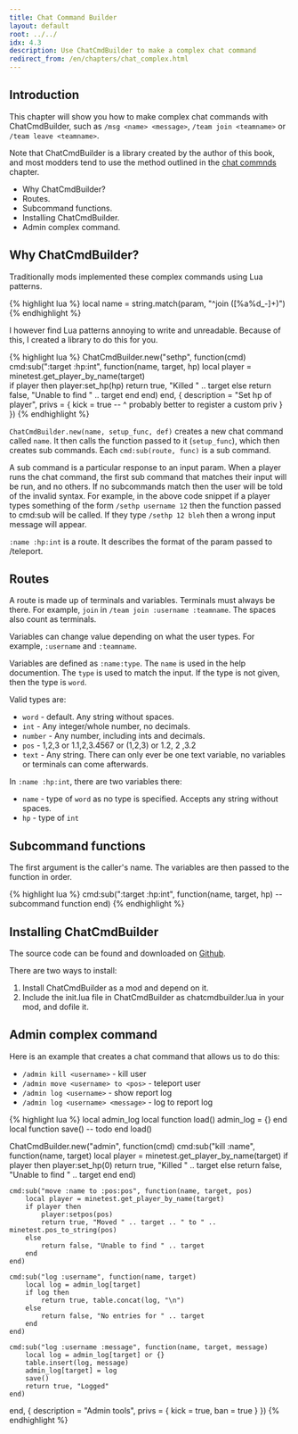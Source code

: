 ```yaml
---
title: Chat Command Builder
layout: default
root: ../../
idx: 4.3
description: Use ChatCmdBuilder to make a complex chat command
redirect_from: /en/chapters/chat_complex.html
---
```


## Introduction

This chapter will show you how to make complex chat commands with ChatCmdBuilder,
such as `/msg <name> <message>`, `/team join <teamname>` or `/team leave <teamname>`.

Note that ChatCmdBuilder is a library created by the author of this book, and most
modders tend to use the method outlined in the
[chat commnds](chat.html#complex-subcommands) chapter.

* Why ChatCmdBuilder?
* Routes.
* Subcommand functions.
* Installing ChatCmdBuilder.
* Admin complex command.

## Why ChatCmdBuilder?

Traditionally mods implemented these complex commands using Lua patterns.

{% highlight lua %}
local name = string.match(param, "^join ([%a%d_-]+)")
{% endhighlight %}

I however find Lua patterns annoying to write and unreadable.
Because of this, I created a library to do this for you.

{% highlight lua %}
ChatCmdBuilder.new("sethp", function(cmd)
    cmd:sub(":target :hp:int", function(name, target, hp)
        local player = minetest.get_player_by_name(target)        
        if player then
            player:set_hp(hp)
            return true, "Killed " .. target
        else
            return false, "Unable to find " .. target
        end
    end)
end, {
    description = "Set hp of player",
    privs = {
        kick = true
        -- ^ probably better to register a custom priv
    }
})
{% endhighlight %}

`ChatCmdBuilder.new(name, setup_func, def)` creates a new chat command called
`name`. It then calls the function passed to it (`setup_func`), which then creates
sub commands. Each `cmd:sub(route, func)` is a sub command.

A sub command is a particular response to an input param. When a player runs
the chat command, the first sub command that matches their input will be run,
and no others. If no subcommands match then the user will be told of the invalid
syntax. For example, in the above code snippet if a player
types something of the form `/sethp username 12` then the function passed
to cmd:sub will be called. If they type `/sethp 12 bleh` then a wrong
input message will appear.

`:name :hp:int` is a route. It describes the format of the param passed to /teleport.

## Routes

A route is made up of terminals and variables. Terminals must always be there.
For example, `join` in `/team join :username :teamname`. The spaces also count
as terminals.

Variables can change value depending on what the user types. For example, `:username`
and `:teamname`.

Variables are defined as `:name:type`. The `name` is used in the help documention.
The `type` is used to match the input. If the type is not given, then the type is
`word`.

Valid types are:

* `word`   - default. Any string without spaces.
* `int`    - Any integer/whole number, no decimals.
* `number` - Any number, including ints and decimals.
* `pos`    - 1,2,3 or 1.1,2,3.4567 or (1,2,3) or 1.2, 2 ,3.2
* `text`   - Any string. There can only ever be one text variable,
             no variables or terminals can come afterwards.

In `:name :hp:int`, there are two variables there:

* `name` - type of `word` as no type is specified. Accepts any string without spaces.
* `hp` - type of `int`

## Subcommand functions

The first argument is the caller's name. The variables are then passed to the
function in order.

{% highlight lua %}
cmd:sub(":target :hp:int", function(name, target, hp)
    -- subcommand function
end)
{% endhighlight %}

## Installing ChatCmdBuilder

The source code can be found and downloaded on
[Github](https://github.com/rubenwardy/ChatCmdBuilder/).

There are two ways to install:

1. Install ChatCmdBuilder as a mod and depend on it.
2. Include the init.lua file in ChatCmdBuilder as chatcmdbuilder.lua in your mod,
   and dofile it.

## Admin complex command

Here is an example that creates a chat command that allows us to do this:

* `/admin kill <username>` - kill user
* `/admin move <username> to <pos>` - teleport user
* `/admin log <username>` - show report log
* `/admin log <username> <message>` - log to report log

{% highlight lua %}
local admin_log
local function load()
    admin_log = {}
end
local function save()
    -- todo
end
load()

ChatCmdBuilder.new("admin", function(cmd)
    cmd:sub("kill :name", function(name, target)
        local player = minetest.get_player_by_name(target)
        if player then
            player:set_hp(0)
            return true, "Killed " .. target
        else
            return false, "Unable to find " .. target
        end
    end)

    cmd:sub("move :name to :pos:pos", function(name, target, pos)
        local player = minetest.get_player_by_name(target)
        if player then
            player:setpos(pos)
            return true, "Moved " .. target .. " to " .. minetest.pos_to_string(pos)
        else
            return false, "Unable to find " .. target
        end
    end)

    cmd:sub("log :username", function(name, target)
        local log = admin_log[target]
        if log then
            return true, table.concat(log, "\n")
        else
            return false, "No entries for " .. target
        end
    end)

    cmd:sub("log :username :message", function(name, target, message)
        local log = admin_log[target] or {}
        table.insert(log, message)
        admin_log[target] = log
        save()
        return true, "Logged"
    end)
end, {
    description = "Admin tools",
    privs = {
        kick = true,
        ban = true
    }
})
{% endhighlight %}
